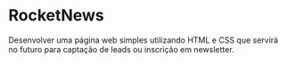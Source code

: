 # RocketNews
Desenvolver uma página web simples utilizando HTML e CSS que servirá no futuro para captação de leads ou inscrição em newsletter.
